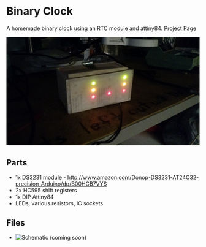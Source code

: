 # Binary Clock
A homemade binary clock using an RTC module and attiny84.
[Project Page](http://evanw.org/projects/binaryclock)

![Binary Clock](/clock.jpg)

Parts
------
 - 1x DS3231 module - http://www.amazon.com/Donop-DS3231-AT24C32-precision-Arduino/dp/B00HCB7VYS
 - 2x HC595 shift registers
 - 1x DIP Attiny84
 - LEDs, various resistors, IC sockets

Files
------
 - ![Schematic](/kicad/binary_clock.pro) (coming soon)
